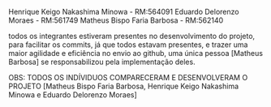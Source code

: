 Henrique Keigo Nakashima Minowa - RM:564091
Eduardo Delorenzo Moraes - RM:561749
Matheus Bispo Faria Barbosa - RM:562140

todos os integrantes estiveram presentes no desenvolvimento do projeto, para facilitar os commits, já que todos estavam presentes, e trazer uma maior agilidade e eficiência no envio ao github, uma única pessoa [Matheus Barbosa] se responsabilizou pela implementação deles.

OBS: TODOS OS INDÍVIDUOS COMPARECERAM E DESENVOLVERAM O PROJETO [Matheus Bispo Faria Barbosa, Henrique Keigo Nakashima Minowa e Eduardo Delorenzo Moraes]
